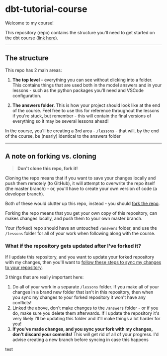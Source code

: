 # dbt-tutorial-course

Welcome to my course!

This repository (repo) contains the structure you'll need to get started on the dbt course ([link here](https://www.udemy.com/course/mastering-dbt-data-build-tool-bootcamp/?referralCode=FFF494163B7B9E5E846F)).

---

## The structure
This repo has 2 main areas:
1. **The top level** - everything you can see without clicking into a folder. This contains things that are used both in the model answers and in your lessons - such as the python packages you'll need and VSCode configuration.

2. **The answers folder**. This is how your project should look like at the end of the course. Feel free to use this for reference throughout the lessons if you're stuck, but remember - this will contain the final versions of everything so it may be several lessons ahead!

In the course, you'll be creating a 3rd area - `/lessons` - that will, by the end of the course, be (nearly) identical to the answers folder

---
## A note on forking vs. cloning
> **Don't clone this repo, fork it!**

Cloning the repo means that if you want to save your changes locally and push them remotely (to GitHub), it will attempt to overwrite the repo itself (the master branch) - or, you'll have to create your own version of code (a developer branch).

Both of these would clutter up this repo, instead - you should [fork the repo](https://docs.github.com/en/get-started/quickstart/fork-a-repo).

Forking the repo means that you get your own copy of this repository, can makes changes locally, and push them to your own master branch.

Your (forked) repo should have an untouched `/answers` folder, and use the `/lessons` folder for all of your work when following along with the course.

### What if the repository gets updated after I've forked it?

If I update this repository, and you want to update your forked repository with my changes, then you'll want to [follow these steps to sync my changes to your repository](https://docs.github.com/en/pull-requests/collaborating-with-pull-requests/working-with-forks/syncing-a-fork).

3 things that are really important here:
1. Do all of your work in a separate `/lessons` folder. If you make all of your changes in a brand new folder that isn't in this repository, then when you sync my changes to your forked repository it won't have any conflicts!
2. Linked the above, don't make changes to the `/answers` folder - or if you do, make sure you delete them afterwards. If I update the repository it's very likely I'll be updating this folder and it'll make things a lot harder for you!
3. **If you've made changes, and you sync your fork with my changes, don't discard your commits!** This will get rid of all of your progress. I'd advise creating a new branch before syncing in case this happens

test